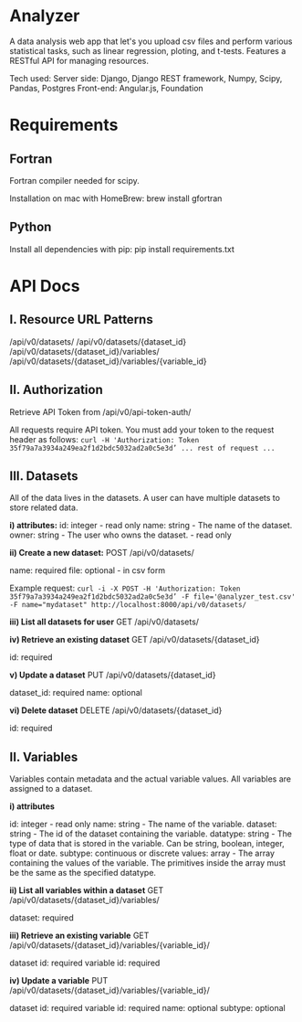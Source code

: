 Analyzer
========

A data analysis web app that let's you upload csv files and perform various statistical tasks, such as linear regression, ploting, and t-tests. Features a RESTful API for managing resources. 

Tech used:
Server side: Django, Django REST framework, Numpy, Scipy, Pandas, Postgres
Front-end: Angular.js, Foundation


Requirements
============
Fortran
-------
Fortran compiler needed for scipy. 

Installation on mac with HomeBrew: 
brew install gfortran

Python
------
Install all dependencies with pip:
pip install requirements.txt

API Docs
========
I. Resource URL Patterns
------------------------

/api/v0/datasets/
/api/v0/datasets/{dataset_id}
/api/v0/datasets/{dataset_id}/variables/
/api/v0/datasets/{dataset_id}/variables/{variable_id}

II. Authorization
-----------------
Retrieve API Token from /api/v0/api-token-auth/

All requests require API token. You must add your token to the request header as follows:
`curl -H 'Authorization: Token 35f79a7a3934a249ea2f1d2bdc5032ad2a0c5e3d’ ... rest of request ...`


III. Datasets
-------------
All of the data lives in the datasets. A user can have multiple datasets to store related data.

**i) attributes:**
id: integer - read only
name: string - The name of the dataset.
owner: string - The user who owns the dataset. - read only

**ii) Create a new dataset:**
POST /api/v0/datasets/

name: required
file: optional - in csv form

Example request:
`curl -i -X POST -H 'Authorization: Token 35f79a7a3934a249ea2f1d2bdc5032ad2a0c5e3d’ -F file='@analyzer_test.csv' -F name="mydataset" http://localhost:8000/api/v0/datasets/`

**iii) List all datasets for user**
GET /api/v0/datasets/

**iv) Retrieve an existing dataset**
GET /api/v0/datasets/{dataset_id}

id: required

**v) Update a dataset**
PUT /api/v0/datasets/{dataset_id}

dataset_id: required
name: optional

**vi) Delete dataset**
DELETE /api/v0/datasets/{dataset_id}

id: required

II. Variables
-------------
Variables contain metadata and the actual variable values. All variables are assigned to a dataset.

**i) attributes**

id: integer - read only
name: string - The name of the variable.
dataset: string - The id of the dataset containing the variable.
datatype: string - The type of data that is stored in the variable. Can be string, boolean, integer, float or date.
subtype: continuous or discrete
values: array - The array containing the values of the variable. The primitives inside the array must be the same as the specified datatype.

**ii) List all variables within a dataset**
GET /api/v0/datasets/{dataset_id}/variables/

dataset: required

**iii) Retrieve an existing variable**
GET /api/v0/datasets/{dataset_id}/variables/{variable_id}/

dataset id: required
variable id: required

**iv) Update a variable**
PUT /api/v0/datasets/{dataset_id}/variables/{variable_id}/

dataset id: required
variable id: required
name: optional
subtype: optional
